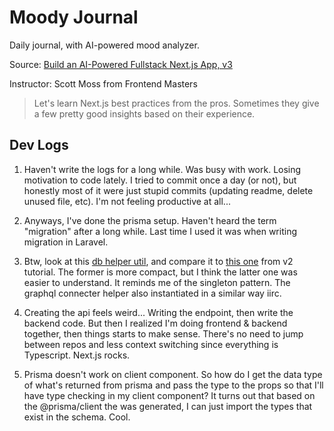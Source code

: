 # Moody Journal

Daily journal, with AI-powered mood analyzer.

Source: [Build an AI-Powered Fullstack Next.js App, v3](https://frontendmasters.com/courses/fullstack-app-next-v3/)

Instructor: Scott Moss from Frontend Masters

> Let's learn Next.js best practices from the pros. Sometimes they give a few pretty good insights based on their experience.

## Dev Logs

1. Haven't write the logs for a long while. Was busy with work. Losing motivation to code lately. I tried to commit once a day (or not), but honestly most of it were just stupid commits (updating readme, delete unused file, etc). I'm not feeling productive at all...

2. Anyways, I've done the prisma setup. Haven't heard the term "migration" after a long while. Last time I used it was when writing migration in Laravel.

3. Btw, look at this [db helper util](https://github.com/mirza-sync/moody-journal/blob/main/utils/db.ts), and compare it to [this one](https://fullstack-v2-instructions.vercel.app/lessons/db/helper) from v2 tutorial. The former is more compact, but I think the latter one was easier to understand. It reminds me of the singleton pattern. The graphql connecter helper also instantiated in a similar way iirc.

4. Creating the api feels weird... Writing the endpoint, then write the backend code. But then I realized I'm doing frontend & backend together, then things starts to make sense. There's no need to jump between repos and less context switching since everything is Typescript. Next.js rocks.

5. Prisma doesn't work on client component. So how do I get the data type of what's returned from prisma and pass the type to the props so that I'll have type checking in my client component? It turns out that based on the @prisma/client the was generated, I can just import the types that exist in the schema. Cool.
